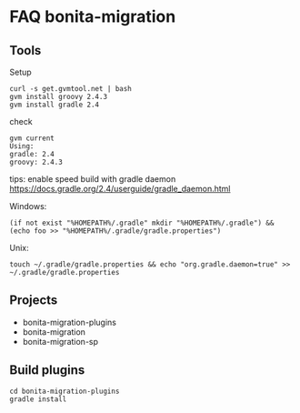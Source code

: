 FAQ bonita-migration
====================

Tools
-----
Setup
```
curl -s get.gvmtool.net | bash
gvm install groovy 2.4.3
gvm install gradle 2.4
```
check
```
gvm current
Using:
gradle: 2.4
groovy: 2.4.3
```

tips: enable speed build with gradle daemon 
https://docs.gradle.org/2.4/userguide/gradle_daemon.html

Windows:
```
(if not exist "%HOMEPATH%/.gradle" mkdir "%HOMEPATH%/.gradle") && (echo foo >> "%HOMEPATH%/.gradle/gradle.properties")
```
Unix:
```
touch ~/.gradle/gradle.properties && echo "org.gradle.daemon=true" >> ~/.gradle/gradle.properties
```

Projects
--------
* bonita-migration-plugins
* bonita-migration
* bonita-migration-sp


Build plugins
-------------
```
cd bonita-migration-plugins
gradle install
```
